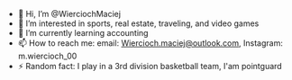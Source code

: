 - 👋 Hi, I’m @WierciochMaciej
- 👀 I’m interested in sports, real estate, traveling, and video games
- 🌱 I’m currently learning accounting
- 📫 How to reach me: email: Wiercioch.maciej@outlook.com, Instagram: m.wiercioch_00
- ⚡ Random fact: I play in a 3rd division basketball team, I'am pointguard

